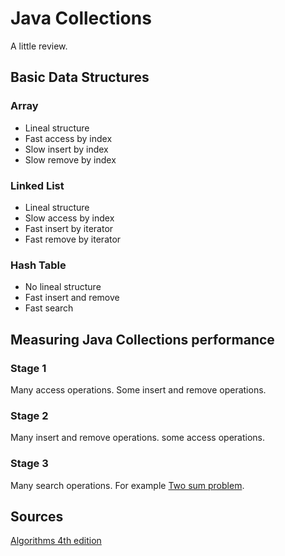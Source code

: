 # Java Collections #

A little review.

## Basic Data Structures ##

### Array ###

* Lineal structure
* Fast access by index
* Slow insert by index
* Slow remove by index

### Linked List ###

* Lineal structure
* Slow access by index
* Fast insert by iterator
* Fast remove by iterator

### Hash Table ###

* No lineal structure
* Fast insert and remove
* Fast search

## Measuring Java Collections performance ##

### Stage 1 ###

Many access operations.
Some insert and remove operations.

### Stage 2 ###

Many insert and remove operations.
some access operations.

### Stage 3 ###

Many search operations. For example [Two sum problem](https://leetcode.com/problems/two-sum/).

##  Sources ##

[Algorithms 4th edition](https://algs4.cs.princeton.edu/home/)